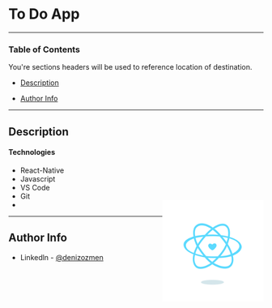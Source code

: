 # To Do App

---

### Table of Contents

You're sections headers will be used to reference location of destination.

- [Description](#description)
<!--
- [How To Use](#how-to-use)
- [References](#references)
- [License](#license) -->

- [Author Info](#author-info)

---

## Description

#### Technologies

- React-Native
- Javascript
- VS Code
- Git
- <img src="https://github.com/denizozmen/denizozmen/blob/main/content_heart-react.gif" alt="react-native" width="200" height="200" align="right" style="max-width:100%;">
  <img>

---

## Author Info

- Linkedln - [@denizozmen](https://www.linkedin.com/in/deniz-%C3%B6zmen-66ab161b7/)
